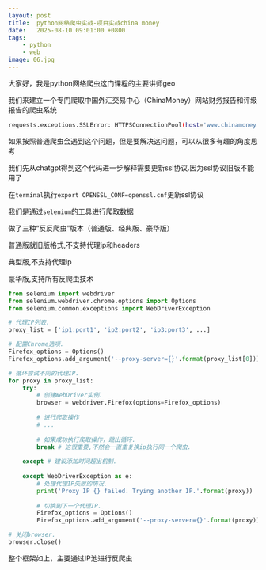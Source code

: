 ```yaml
---
layout: post
title:  python网络爬虫实战-项目实战china money
date:   2025-08-10 09:01:00 +0800
tags: 
    - python
    - web
image: 06.jpg
---
```


大家好，我是python网络爬虫这门课程的主要讲师geo

我们来建立一个专门爬取中国外汇交易中心（ChinaMoney）网站财务报告和评级报告的爬虫系统

```bash
requests.exceptions.SSLError: HTTPSConnectionPool(host='www.chinamoney.org.cn', port=443): Max retries exceeded with url: /chinese/cqcwbglm/ (Caused by SSLError(SSLError(1, '[SSL: UNSAFE_LEGACY_RENEGOTIATION_DISABLED] unsafe legacy renegotiation disabled (_ssl.c:1028)')))
```

如果按照普通爬虫会遇到这个问题，但是要解决这问题，可以从很多有趣的角度思考

我们先从chatgpt得到这个代码进一步解释需要更新ssl协议.因为ssl协议旧版不能用了

在`terminal`执行`export OPENSSL_CONF=openssl.cnf`更新ssl协议

我们是通过`selenium`的工具进行爬取数据

做了三种“反反爬虫”版本（普通版、经典版、豪华版）

普通版就旧版格式,不支持代理ip和headers

典型版,不支持代理ip

豪华版,支持所有反爬虫技术

```py
from selenium import webdriver
from selenium.webdriver.chrome.options import Options
from selenium.common.exceptions import WebDriverException

# 代理IP列表.
proxy_list = ['ip1:port1', 'ip2:port2', 'ip3:port3', ...]

# 配置Chrome选项.
Firefox_options = Options()
Firefox_options.add_argument('--proxy-server={}'.format(proxy_list[0]))

# 循环尝试不同的代理IP.
for proxy in proxy_list:
    try:
        # 创建WebDriver实例.
        browser = webdriver.Firefox(options=Firefox_options)
        
        # 进行爬取操作
        # ...
        
        # 如果成功执行爬取操作，跳出循环.
        break # 这很重要,不然会一直重复换ip执行同一个爬虫.
    
    except # 建议添加时间超出机制. 
        
    except WebDriverException as e:
        # 处理代理IP失败的情况.
        print('Proxy IP {} failed. Trying another IP.'.format(proxy))
        
        # 切换到下一个代理IP.
        Firefox_options = Options()
        Firefox_options.add_argument('--proxy-server={}'.format(proxy))

# 关闭browser.
browser.close()
```

整个框架如上，主要通过IP池进行反爬虫

<!-- https://github.com/geomuse/download-china-money?tab=readme-ov-file -->